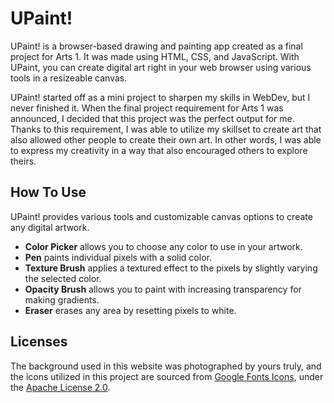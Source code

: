 # UPaint!
UPaint! is a browser-based drawing and painting app created as a final project for Arts 1. It was made using HTML, CSS, and JavaScript. With UPaint, you can create digital art right in your web browser using various tools in a resizeable canvas.

UPaint! started off as a mini project to sharpen my skills in WebDev, but I never finished it. When the final project requirement for Arts 1 was announced, I decided that this project was the perfect output for me. Thanks to this requirement, I was able to utilize my skillset to create art that also allowed other people to create their own art. In other words, I was able to express my creativity in a way that also encouraged others to explore theirs.

## How To Use
UPaint! provides various tools and customizable canvas options to create any digital artwork.
- **Color Picker** allows you to choose any color to use in your artwork.
- **Pen** paints individual pixels with a solid color.
- **Texture Brush** applies a textured effect to the pixels by slightly varying the selected color.
- **Opacity Brush** allows you to paint with increasing transparency for making gradients.
- **Eraser** erases any area by resetting pixels to white.

## Licenses
The background used in this website was photographed by yours truly, and the icons utilized in this project are sourced from [Google Fonts Icons](https://fonts.google.com/icons), under the [Apache License 2.0](https://www.apache.org/licenses/LICENSE-2.0). 
